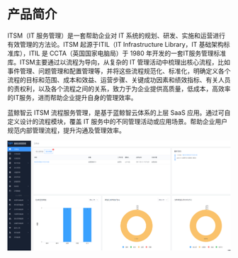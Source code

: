 # 产品简介

ITSM（IT 服务管理）是一套帮助企业对 IT 系统的规划、研发、实施和运营进行有效管理的方法论。ITSM 起源于ITIL（IT Infrastructure Library，IT 基础架构标准库），ITIL 是 CCTA（英国国家电脑局）于 1980 年开发的一套IT服务管理标准库。ITSM主要通过以流程为导向，从复杂的 IT 管理活动中梳理出核心流程，比如事件管理、问题管理和配置管理等，并将这些流程规范化、标准化，明确定义各个流程的目标和范围、成本和效益、运营步骤、关键成功因素和绩效指标、有关人员的责权利，以及各个流程之间的关系，致力于为企业提供高质量，低成本，高效率的IT服务，进而帮助企业提升自身的管理效率。

蓝鲸智云 ITSM 流程服务管理，是基于蓝鲸智云体系的上层 SaaS 应用。通过可自定义设计的流程模块，覆盖 IT 服务中的不同管理活动或应用场景。帮助企业用户规范内部管理流程，提升沟通及管理效率。

![](../assets/1.gif)
